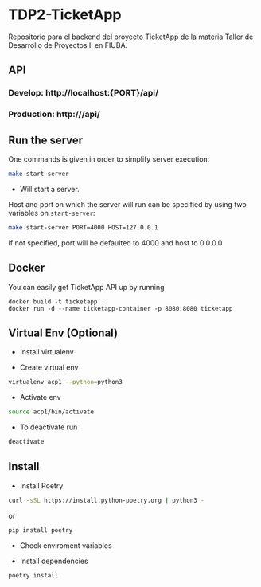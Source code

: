 # TDP2-TicketApp

Repositorio para el backend del proyecto TicketApp de la materia Taller de Desarrollo de Proyectos II en FIUBA.


## API

### Develop: http://localhost:{PORT}/api/
### Production: http:///api/

## Run the server

One commands is given in order to simplify server execution:

```bash
make start-server
```

* Will start a server.

Host and port on which the server will run can be specified by using two variables on  `start-server`:

```bash
make start-server PORT=4000 HOST=127.0.0.1
```

If not specified, port will be defaulted to 4000 and host to 0.0.0.0

## Docker

You can easily get TicketApp API up by running

```
docker build -t ticketapp .
docker run -d --name ticketapp-container -p 8080:8080 ticketapp

```

## Virtual Env (Optional)

- Install virtualenv

- Create virtual env

```bash
virtualenv acp1 --python=python3
```

- Activate env

```bash
source acp1/bin/activate
```

- To deactivate run

```bash
deactivate
```


## Install

- Install Poetry

```bash
curl -sSL https://install.python-poetry.org | python3 -
```

or

```bash
pip install poetry
```

- Check enviroment variables

- Install dependencies

```
poetry install
```

